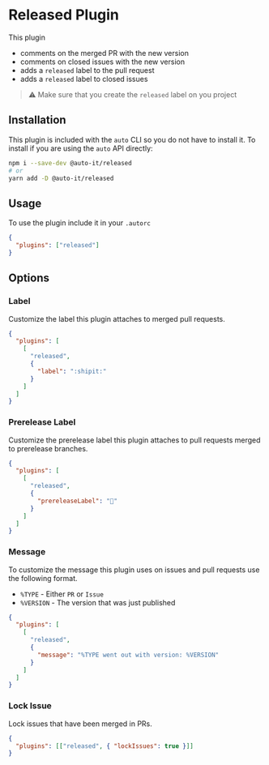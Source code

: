 # Released Plugin

This plugin

- comments on the merged PR with the new version
- comments on closed issues with the new version
- adds a `released` label to the pull request
- adds a `released` label to closed issues

> :warning: Make sure that you create the `released` label on you project

## Installation

This plugin is included with the `auto` CLI so you do not have to install it. To install if you are using the `auto` API directly:

```bash
npm i --save-dev @auto-it/released
# or
yarn add -D @auto-it/released
```

## Usage

To use the plugin include it in your `.autorc`

```json
{
  "plugins": ["released"]
}
```

## Options

### Label

Customize the label this plugin attaches to merged pull requests.

```json
{
  "plugins": [
    [
      "released",
      {
        "label": ":shipit:"
      }
    ]
  ]
}
```

### Prerelease Label

Customize the prerelease label this plugin attaches to pull requests merged to prerelease branches.

```json
{
  "plugins": [
    [
      "released",
      {
        "prereleaseLabel": "🚧"
      }
    ]
  ]
}
```

### Message

To customize the message this plugin uses on issues and pull requests use the following format.

- `%TYPE` - Either `PR` or `Issue`
- `%VERSION` - The version that was just published

```json
{
  "plugins": [
    [
      "released",
      {
        "message": "%TYPE went out with version: %VERSION"
      }
    ]
  ]
}
```

### Lock Issue

Lock issues that have been merged in PRs.

```json
{
  "plugins": [["released", { "lockIssues": true }]]
}
```
